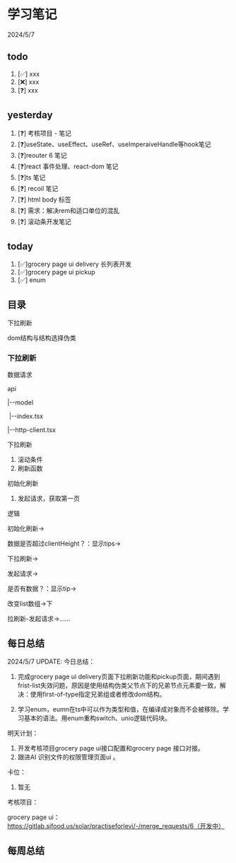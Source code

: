 # 学习笔记

2024/5/7

## todo

1. [✅] xxx
2. [❌] xxx
3. [❓] xxx

## yesterday

1. [❓] 考核项目 - 笔记
2. [❓]useState、useEffect、useRef、useImperaiveHandle等hook笔记
3. [❓]reouter 6 笔记
4. [❓]react 事件处理、react-dom 笔记
5. [❓]ts 笔记
6. [❓] recoil 笔记
7. [❓] html body 标签
8. [❓] 需求：解决rem和适口单位的混乱
9. [❓] 滚动条开发笔记

## today

1. [✅]grocery page ui delivery 长列表开发
2. [✅]grocery page ui pickup 
3. [✅] enum

## 目录

下拉刷新

dom结构与结构选择伪类

### 下拉刷新

数据请求

api

|--model

​	|--index.tsx

|--http-client.tsx

下拉刷新

1. 滚动条件
2. 刷新函数

初始化刷新

1. 发起请求，获取第一页

逻辑

初始化刷新->

数据是否超过clientHeight？：显示tips->

下拉刷新->

发起请求->

是否有数据？：显示tip->

改变list数组->下

拉刷新-发起请求->......

## 每日总结

2024/5/7 UPDATE:
今日总结：

1. 完成grocery page ui delivery页面下拉刷新功能和pickup页面，期间遇到frist-list失效问题，原因是使用结构伪类父节点下的兄弟节点元素要一致，解决：使用first-of-type指定兄弟组或者修改dom结构。

1. 学习enum，eumn在ts中可以作为类型和值，在编译成对象而不会被移除。学习基本的语法。用enum重构switch、unio逻辑代码块。

   


明天计划：

1. 开发考核项目grocery page ui接口配置和grocery page 接口对接。
1. 跟进AI 识别文件的权限管理页面ui 。

卡位：

1.  暂无

考核项目：

grocery page ui：https://gitlab.sjfood.us/solar/practiseforlevi/-/merge_requests/6（开发中）

## 每周总结

